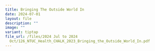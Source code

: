 ```yaml
---
title: Bringing The Outside World In
date: 2024-07-01
layout: file
description: ""
image: ""
variant: tiptap
file_url: /files/2024 Jul to 2024
  Oct/126_NTUC_Health_CHALK_2023_Bringing_the_Outside_World_In.pdf
---
```


